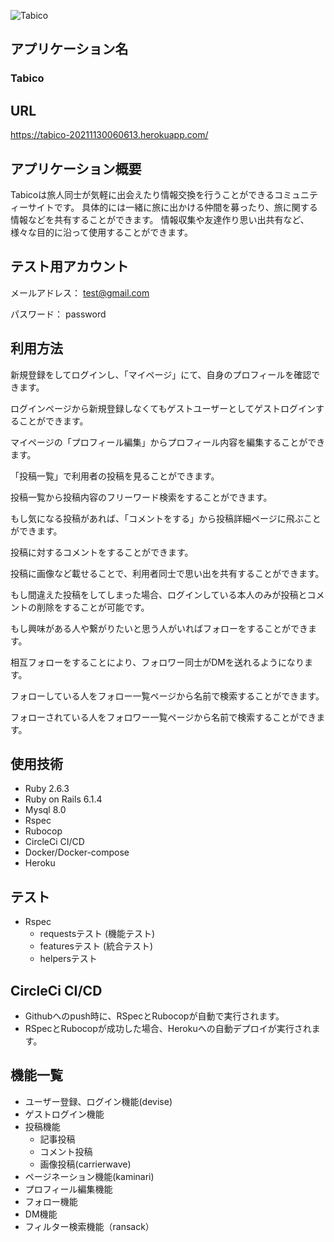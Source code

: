 ![Tabico](https://user-images.githubusercontent.com/83941059/143821617-6e5d425b-1029-470e-9881-4017d63a0aa0.png)
## アプリケーション名

### Tabico


## URL
https://tabico-20211130060613.herokuapp.com/

## アプリケーション概要
Tabicoは旅人同士が気軽に出会えたり情報交換を行うことができるコミュニティーサイトです。  具体的には一緒に旅に出かける仲間を募ったり、旅に関する情報などを共有することができます。  情報収集や友達作り思い出共有など、様々な目的に沿って使用することができます。

## テスト用アカウント
メールアドレス： test@gmail.com

パスワード： password

## 利用方法

新規登録をしてログインし、「マイページ」にて、自身のプロフィールを確認できます。

ログインページから新規登録しなくてもゲストユーザーとしてゲストログインすることができます。

マイページの「プロフィール編集」からプロフィール内容を編集することができます。

「投稿一覧」で利用者の投稿を見ることができます。

投稿一覧から投稿内容のフリーワード検索をすることができます。

もし気になる投稿があれば、「コメントをする」から投稿詳細ページに飛ぶことができます。

投稿に対するコメントをすることができます。

投稿に画像など載せることで、利用者同士で思い出を共有することができます。

もし間違えた投稿をしてしまった場合、ログインしている本人のみが投稿とコメントの削除をすることが可能です。

もし興味がある人や繋がりたいと思う人がいればフォローをすることができます。

相互フォローをすることにより、フォロワー同士がDMを送れるようになります。

フォローしている人をフォロー一覧ページから名前で検索することができます。

フォローされている人をフォロワー一覧ページから名前で検索することができます。

## 使用技術
- Ruby 2.6.3
- Ruby on Rails 6.1.4
- Mysql 8.0
- Rspec
- Rubocop
- CircleCi CI/CD
- Docker/Docker-compose
- Heroku

## テスト

- Rspec
    - requestsテスト (機能テスト) 
    - featuresテスト (統合テスト)
    - helpersテスト

## CircleCi CI/CD
- Githubへのpush時に、RSpecとRubocopが自動で実行されます。
- RSpecとRubocopが成功した場合、Herokuへの自動デプロイが実行されます。

## 機能一覧
- ユーザー登録、ログイン機能(devise)
- ゲストログイン機能
- 投稿機能
  - 記事投稿
  - コメント投稿
  - 画像投稿(carrierwave)
- ページネーション機能(kaminari)
- プロフィール編集機能
- フォロー機能
- DM機能
- フィルター検索機能（ransack）
